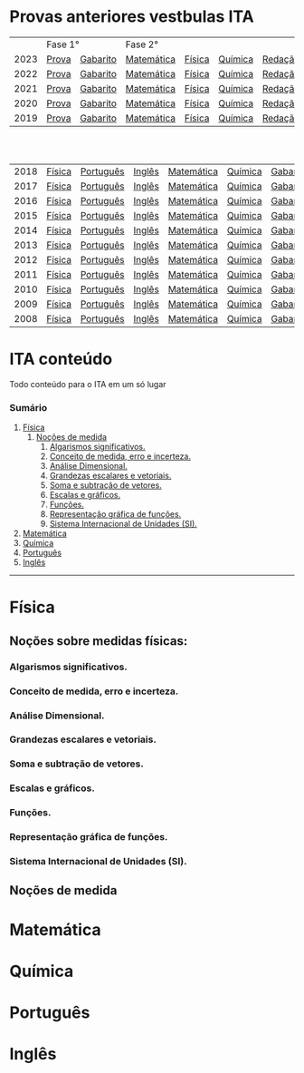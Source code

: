 # Provas anteriores vestbulas ITA

<div>
  <table>
    <tbody>
      <tr> 
        <td>&nbsp;</td>
        <td colspan="2">Fase 1°</td>
        <td colspan="4">Fase 2°</td>
      </tr>
      <tr> 
        <td>2023</td>
        <td><a href="provas/2023_fase1.pdf">Prova</a></td>
        <td><a href="provas/gabarito_2023.pdf">Gabarito</a></td>
        <td><a href="provas/matematica_2023_2f.pdf">Matemática</a></td>
        <td><a href="provas/fisica_2023_2f.pdf">Física</a></td>
        <td><a href="provas/quimica_2023_2f.pdf">Química</a></td>
        <td><a href="provas/redacao_2023_2f.pdf">Redação</a></td>
      </tr>
      <tr> 
        <td>2022</td>
        <td><a href="provas/2022_fase1.pdf">Prova</a></td>
        <td><a href="provas/gabarito_2022.pdf">Gabarito</a></td>
        <td><a href="provas/matematica_2022_2f.pdf">Matemática</a></td>
        <td><a href="provas/fisica_2022_2f.pdf">Física</a></td>
        <td><a href="provas/quimica_2022_2f.pdf">Química</a></td>
        <td><a href="provas/redacao_2022_2f.pdf">Redação</a></td>
      </tr>
      <tr> 
        <td>2021</td>
        <td><a href="provas/2021_fase1.pdf">Prova</a></td>
        <td><a href="provas/gabarito_2021.pdf">Gabarito</a></td>
        <td><a href="provas/matematica_2021_2f.pdf">Matemática</a></td>
        <td><a href="provas/fisica_2021_2f.pdf">Física</a></td>
        <td><a href="provas/quimica_2021_2f.pdf">Química</a></td>
        <td><a href="provas/redacao_2021_2f.pdf">Redação</a></td>
      </tr>
      <tr> 
        <td>2020</td>
        <td><a href="provas/2020_fase1.pdf">Prova</a></td>
        <td><a href="provas/gabarito_2020.pdf">Gabarito</a></td>
        <td><a href="provas/matematica_2020_2f.pdf">Matemática</a></td>
        <td><a href="provas/fisica_2020_2f.pdf">Física</a></td>
        <td><a href="provas/quimica_2020_2f.pdf">Química</a></td>
        <td><a href="provas/redacao_2020_2f.pdf">Redação</a></td>
      </tr>
      <tr> 
        <td>2019</td>
        <td><a href="provas/2019_fase1.pdf">Prova</a></td>
        <td><a href="provas/gabarito_2019.pdf">Gabarito</a></td>
        <td><a href="provas/matematica_2019_2f.pdf">Matemática</a></td>
        <td><a href="provas/fisica_2019_2f.pdf">Física</a></td>
        <td><a href="provas/quimica_2019_2f.pdf">Química</a></td>
        <td><a href="provas/redacao_2019_2f.pdf">Redação</a></td>
      </tr>
    </tbody>
  </table>
  <br><br>
  <table>
    <tbody>
      <tr> 
        <td>2018</td>
        <td><a href="provas/fisica_2018.pdf">Física</a></td>
        <td><a href="provas/portugues_2018.pdf">Português</a></td>
        <td><a href="provas/ingles_2018.pdf">Inglês</a></td>
        <td><a href="provas/matematica_2018.pdf">Matemática</a></td>
        <td><a href="provas/quimica_2018.pdf">Química</a></td>
        <td><a href="provas/gabarito_2018.pdf">Gabarito</a></td>
      </tr>
      <tr> 
        <td>2017</td>
        <td><a href="provas/fisica_2017.pdf">Física</a></td>
        <td><a href="provas/portugues_2017.pdf">Português</a></td>
        <td><a href="provas/ingles_2017.pdf">Inglês</a></td>
        <td><a href="provas/matematica_2017.pdf">Matemática</a></td>
        <td><a href="provas/quimica_2017.pdf">Química</a></td>
        <td><a href="provas/gabarito_2017.pdf">Gabarito</a></td>
      </tr>
      <tr> 
        <td>2016</td>
        <td><a href="provas/fisica_2016.pdf">Física</a></td>
        <td><a href="provas/portugues_2016.pdf">Português</a></td>
        <td><a href="provas/ingles_2016.pdf">Inglês</a></td>
        <td><a href="provas/matematica_2016.pdf">Matemática</a></td>
        <td><a href="provas/quimica_2016.pdf">Química</a></td>
        <td><a href="provas/gabarito_2016.pdf">Gabarito</a></td>
      </tr>
      <tr> 
        <td>2015</td>
        <td><a href="provas/fisica_2015.pdf">Física</a></td>
        <td><a href="provas/portugues_2015.pdf">Português</a></td>
        <td><a href="provas/ingles_2015.pdf">Inglês</a></td>
        <td><a href="provas/matematica_2015.pdf">Matemática</a></td>
        <td><a href="provas/quimica_2015.pdf">Química</a></td>
        <td><a href="provas/gabarito_2015.pdf">Gabarito</a></td>
      </tr>
      <tr> 
        <td>2014</td>
        <td><a href="provas/fisica_2014.pdf">Física</a></td>
        <td><a href="provas/portugues_2014.pdf">Português</a></td>
        <td><a href="provas/ingles_2014.pdf">Inglês</a></td>
        <td><a href="provas/matematica_2014.pdf">Matemática</a></td>
        <td><a href="provas/quimica_2014.pdf">Química</a></td>
        <td><a href="provas/gabarito_2014.pdf">Gabarito</a></td>
      </tr>
      <tr> 
        <td>2013</td>
        <td><a href="provas/fisica_2013.pdf">Física</a></td>
        <td><a href="provas/portugues_2013.pdf">Português</a></td>
        <td><a href="provas/ingles_2013.pdf">Inglês</a></td>
        <td><a href="provas/matematica_2013.pdf">Matemática</a></td>
        <td><a href="provas/quimica_2013.pdf">Química</a></td>
        <td><a href="provas/gabarito_2013.pdf">Gabarito</a></td>
      </tr>
      <tr> 
        <td>2012</td>
        <td><a href="provas/fisica_2012.pdf">Física</a></td>
        <td><a href="provas/portugues_2012.pdf">Português</a></td>
        <td><a href="provas/ingles_2012.pdf">Inglês</a></td>
        <td><a href="provas/matematica_2012.pdf">Matemática</a></td>
        <td><a href="provas/quimica_2012.pdf">Química</a></td>
        <td><a href="provas/gabarito_2012.pdf">Gabarito</a></td>
      </tr>
      <tr> 
        <td>2011</td>
        <td><a href="provas/fisica_2011.pdf">Física</a></td>
        <td><a href="provas/portugues_2011.pdf">Português</a></td>
        <td><a href="provas/ingles_2011.pdf">Inglês</a></td>
        <td><a href="provas/matematica_2011.pdf">Matemática</a></td>
        <td><a href="provas/quimica_2011.pdf">Química</a></td>
        <td><a href="provas/gabarito_2011.pdf">Gabarito</a></td>
      </tr>
      <tr> 
        <td>2010</td>
        <td><a href="provas/fisica_2010.pdf">Física</a></td>
        <td><a href="provas/portugues_2010.pdf">Português</a></td>
        <td><a href="provas/ingles_2010.pdf">Inglês</a></td>
        <td><a href="provas/matematica_2010.pdf">Matemática</a></td>
        <td><a href="provas/quimica_2010.pdf">Química</a></td>
        <td><a href="provas/gabarito_2010.pdf">Gabarito</a></td>
      </tr>
      <tr> 
        <td>2009</td>
        <td><a href="provas/fisica_2009.pdf">Física</a></td>
        <td><a href="provas/portugues_2009.pdf">Português</a></td>
        <td><a href="provas/ingles_2009.pdf">Inglês</a></td>
        <td><a href="provas/matematica_2009.pdf">Matemática</a></td>
        <td><a href="provas/quimica_2009.pdf">Química</a></td>
        <td><a href="provas/gabarito_2009.pdf">Gabarito</a></td>
      </tr>
      <tr> 
        <td>2008</td>
        <td><a href="provas/fisica_2008.pdf">Física</a></td>
        <td><a href="provas/portugues_2008.pdf">Português</a></td>
        <td><a href="provas/ingles_2008.pdf">Inglês</a></td>
        <td><a href="provas/matematica_2008.pdf">Matemática</a></td>
        <td><a href="provas/quimica_2008.pdf">Química</a></td>
        <td><a href="provas/gabarito_2008.pdf">Gabarito</a></td>
      </tr>
    </tbody>
  </table>
    
</div>

# ITA conteúdo

Todo conteúdo para o ITA em um só lugar

### Sumário

1.  [Física](#física)
    1. [Noções de medida](#Noçõesdemedida)
       1. [Algarismos significativos.](#Algarismossignificativos)
       2. [Conceito de medida, erro e incerteza.](#Conceitodemedidaerroeincerteza)
       3. [Análise Dimensional.](#)
       4. [Grandezas escalares e vetoriais.](#)
       5. [Soma e subtração de vetores.](#)
       6. [Escalas e gráficos.](#)
       7. [Funções.](#)
       8. [Representação gráfica de funções.](#)
       9. [Sistema Internacional de Unidades (SI).](#SistemaInternacionaldeUnidades)
2.  [Matemática](#matemática)
3.  [Química](#química)
4.  [Português](#português)
5.  [Inglês](#inglês)

---

# Física

## Noções sobre medidas físicas:

### Algarismos significativos.

### Conceito de medida, erro e incerteza.

### Análise Dimensional.

### Grandezas escalares e vetoriais.

### Soma e subtração de vetores.

### Escalas e gráficos.

### Funções.

### Representação gráfica de funções.

### Sistema Internacional de Unidades (SI).

## Noções de medida

# Matemática

# Química

# Português

# Inglês
